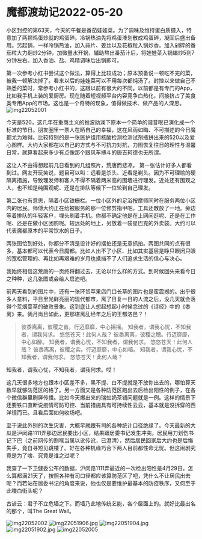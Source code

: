 # 魔都渡劫记2022-05-20

小区封控的第63天，今天的午餐是番茄娃娃菜。为了调味及维持蛋白质摄入，特意加了两颗鸡蛋炒就的鸡蛋碎。冷锅热油先将鸡蛋液划散成鸡蛋碎，凝固后盛出备用。另起锅，一样冷锅热油，加入蒜片、姜丝以及花椒粒入锅炒香。加入剁碎的番茄粒大力翻炒2分钟，加微量水开锅，辅助熬出番茄汁后，将娃娃菜入锅煸炒5到7分钟左右。加入香油、盐、鸡精调味后出锅即可。

第一次参考小红书尝试这个做法，算得上比较成功；原本预备说一顿吃不完的菜，被我一顿解决掉了。看来以后的娃娃菜可以不用每次都炖汤了。封控以来做自己不熟悉的菜时，常参考小红书的，这跟以前有很大的不同。以前都是有专门的App，比如我手机上装的爱厨房。现在随着短视频平台内容竞争白热化，间接挤占了美食类专用App的市场。这也是一个奇特的现象，值得做技术、做产品的人深思。
<img decoding="async" src="https://i0.wp.com/s2.loli.net/2022/05/20/baSdJeipqE32Mzl.jpg?w=640&#038;ssl=1" alt="img22052001" data-recalc-dims="1" />

今天是520，这几年在重商主义的推波助澜下原本一个简单的谐音哏已演化成一个标准的节日。朋友圈里一票人在晒自己的幸福，这在风雨如晦、不可描述的今日魔都尤为难得。比较特别的是一张医护组用核酸检测检测试剂瓶拼出来的520以及爱心图样。大约大家都在以自己的方式与不可抗力对抗，力图恢复往日的理性与温馨日常，就算看起来多少有点像那个跟风车搏斗的唐吉珂德也无所谓。

这让人不由得想起前几日看到的几组照片，荒唐而悲凉。
第一张估计好多人都看到过。网友开玩笑说，题目可以叫：远看是杀头、近看是剃头。因为不可理喻的硬隔离措施，导致理发师和客人不得不隔着两米高的围墙进行理发。近处还有围观之人，也不知是纯围观呢、还是在排队等候下一位轮到自己理发。

第二张也有意思，隔着小区铁栅栏。一位小区外的足浴按摩师同时在服务两位小区内的居民。师傅大约正在给被服务的那一位修剪指甲吧，工具还散放了一地。旁边等着排队的年轻客户，埋头刷着手机。你都不确定他是在上网闲逛呢、还是在工作呢、还是在做小区团购呢。较远处的地上，另放着一袋星巴克的外卖袋。大约可以代表魔都原本的平常饮水的日子。

两张图恰到好处，你都分不清是设计好的摆拍还是无意抓拍。两图共同的点有很多，基本都可以代表今日魔都。比如人出不了小区、比如其实基层是睁只眼闭只眼的宽松管理的、再比如再艰难的岁月也抵挡不了人们追求生活的信心与决心。

我始终相信这荒唐的一页终将翻过去，无论以什么样的方式。到时候回头来看今日之种种，这几张图或会给人启迪吧。

前两天看到的图片中，还有一张环贸苹果店门口长草的图片也是蛮震撼的。出乎很多人意料，平日里光鲜亮丽的现代都市，离了日复一日的人流之后，没几天就会落得个荒烟蔓草的破败景象。这到底让人想起想起小时候念过的《诗经》中的《黍离》来。俩月尚且如此，更那堪离乱经年之后的王都洛邑？！

> 彼黍离离，彼稷之苗。行迈靡靡，中心摇摇。
> 知我者，谓我心忧，不知我者，谓我何求。
> 悠悠苍天！此何人哉？
> 彼黍离离，彼稷之穗。行迈靡靡，中心如醉。
> 知我者，谓我心忧，不知我者，谓我何求。
> 悠悠苍天！此何人哉？
> 彼黍离离，彼稷之实。行迈靡靡，中心如噎。
> 知我者，谓我心忧，不知我者，谓我何求。
> 悠悠苍天！此何人哉？

知我者，谓我心忧，不知我者，谓我何求。哎！

这几天很多地方也跟本小区差不多，黑不提、白不提就是不放你出去的，哪怕算天数早就够防范区的格了。另一方面又是各种防范区跑出去后检出阳性的例子，在各个微信群里刷屏传播。比如今天爆出来的瑞虹奶茶铺问题就是一例。这样的情景下还要铁口直断说疫情可防可控、当前措施具有可持续性云云，基本就是没拆穿的西洋镜而已。且看后面如何收场吧。

至于说此外别的次生灾害，大概早就跟有司的各种统计口径绝缘了。今天最新的大瓜是沪闵路1111弄那边居民要出小区，结果跟居委书记发生冲突。居民用刀划伤书记下巴（之前网传的割喉当属以讹传讹，已澄清），然后居民回家后大约也是后悔失手，竟自寻短见跳楼了。好在各种机缘巧合下两人目前都性命无忧。但这闹剧究竟是为了啥、究竟是谁之过呢？

我查了一下卫健委公布的数据，沪闵路1111弄最近的一次检出阳性是4月29日。怎么算都满21天了，按照各种有司口径都应该算防范区了吧，凭什么不让居民出去呢？而若站在居委书记的角度来说，他也仅是要维护最基本的防疫秩序，又何至于此喋血街头呢？

古谚云：君子不立危墙之下。而墙乃此地传统艺能，各个层面上的。就好比最出名的那个，叫The Great Wall。

<img decoding="async" src="https://i0.wp.com/s2.loli.net/2022/05/20/dFlNsPYUvZAB7Sx.jpg?w=640&#038;ssl=1" alt="img22052002" data-recalc-dims="1" />
<img decoding="async" src="https://i0.wp.com/s2.loli.net/2022/05/19/o1rkZsqMnj8tT3b.jpg?w=640&#038;ssl=1" alt="img22051906.jpg" data-recalc-dims="1" />
<img decoding="async" src="https://i0.wp.com/s2.loli.net/2022/05/19/dz73UgMFQKvPlC6.jpg?w=640&#038;ssl=1" alt="img22051904.jpg" data-recalc-dims="1" />
<img decoding="async" src="https://i0.wp.com/s2.loli.net/2022/05/19/32x5JGOfnV9L1CD.jpg?w=640&#038;ssl=1" alt="img22051902.jpg" data-recalc-dims="1" />
<img decoding="async" src="https://i0.wp.com/s2.loli.net/2022/05/20/Lf3hoy8NRaQgAuw.jpg?w=640&#038;ssl=1" alt="img22052005" data-recalc-dims="1" />

